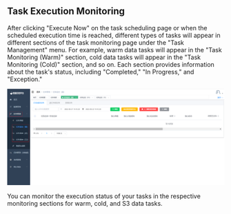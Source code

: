 ## Task Execution Monitoring

After clicking "Execute Now" on the task scheduling page or when the scheduled execution time is reached, different types of tasks will appear in different sections of the task monitoring page under the "Task Management" menu. For example, warm data tasks will appear in the "Task Monitoring (Warm)" section, cold data tasks will appear in the "Task Monitoring (Cold)" section, and so on. Each section provides information about the task's status, including "Completed," "In Progress," and "Exception."

![image-20230621144555999](../../../images/whalealDataImages/image-20230621144555999.png)

You can monitor the execution status of your tasks in the respective monitoring sections for warm, cold, and S3 data tasks.